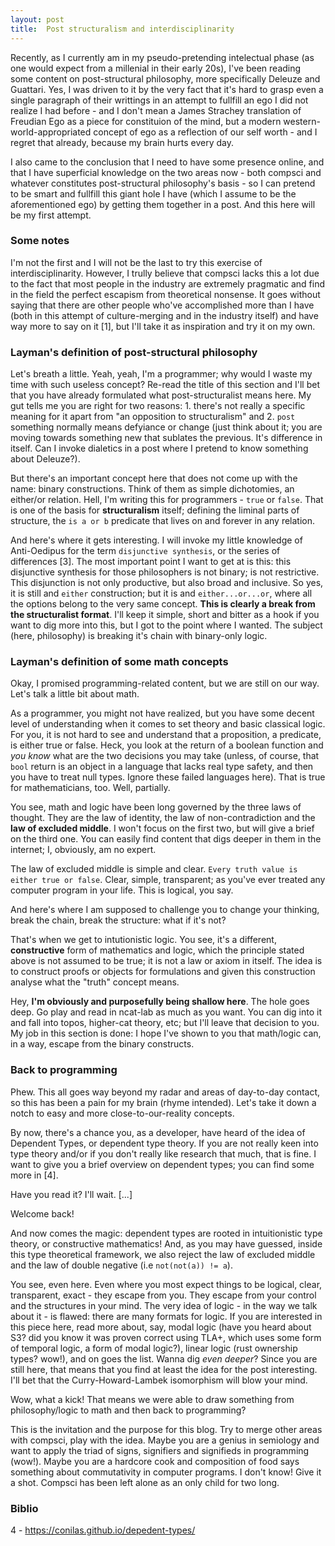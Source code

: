 ```yaml
---
layout: post
title:  Post structuralism and interdisciplinarity
---
```


Recently, as I currently am in my pseudo-pretending intelectual phase (as one would expect from a millenial in their early 20s), I've been reading some content on post-structural philosophy, more specifically Deleuze and Guattari. Yes, I was driven to it by the very fact that it's hard to grasp even a single paragraph of their writtings in an attempt to fullfill an ego I did not realize I had before - and I don't mean a James Strachey translation of Freudian Ego as a piece for constituion of the mind, but a modern western-world-appropriated concept of ego as a reflection of our self worth - and I regret that already, because my brain hurts every day. 

I also came to the conclusion that I need to have some presence online, and that I have superficial knowledge on the two areas now - both compsci and whatever constitutes post-structural philosophy's basis  - so I can pretend to be smart and fullfill this giant hole I have (which I assume to be the aforementioned ego) by getting them together in a post. And this here will be my first attempt.

### Some notes

I'm not the first and I will not be the last to try this exercise of interdisciplinarity. However, I trully believe that compsci lacks this a lot due to the fact that most people in the industry are extremely pragmatic and find in the field the perfect escapism from theoretical nonsense. It goes without saying that there are other people who've accomplished more than I have (both in this attempt of culture-merging and in the industry itself) and have way more to say on it [1], but I'll take it as inspiration and try it on my own.

### Layman's definition of post-structural philosophy

Let's breath a little. Yeah, yeah, I'm a programmer; why would I waste my time with such useless concept? Re-read the title of this section and I'll bet that you have already formulated what post-structuralist means here. My gut tells me you are right for two reasons: 1. there's not really a specific meaning for it apart from "an opposition to structuralism" and 2. `post` something normally means defyiance or change (just think about it; you are moving towards something new that sublates the previous. It's difference in itself. Can I invoke dialetics in a post where I pretend to know something about Deleuze?).

But there's an important concept here that does not come up with the name: binary constructions. Think of them as simple dichotomies, an either/or relation. Hell, I'm writing this for programmers - `true` or `false`. That is one of the basis for **structuralism** itself; defining the liminal parts of structure, the `is a or b` predicate that lives on and forever in any relation.

And here's where it gets interesting. I will invoke my little knowledge of Anti-Oedipus for the term `disjunctive synthesis`, or the series of differences [3]. The most important point I want to get at is this: this disjunctive synthesis for those philosophers is not binary; is not restrictive. This disjunction is not only productive, but also broad and inclusive. So yes, it is still and `either` construction; but it is and `either...or...or`, where all the options belong to the very same concept. **This is clearly a break from the structuralist format**. I'll keep it simple, short and bitter as a hook if you want to dig more into this, but I got to the point where I wanted. The subject (here, philosophy) is breaking it's chain with binary-only logic.

### Layman's definition of some math concepts

Okay, I promised programming-related content, but we are still on our way. Let's talk a little bit about math. 

As a programmer, you might not have realized, but you have some decent level of understanding when it comes to set theory and basic classical logic. For you, it is not hard to see and understand that a proposition, a predicate, is either true or false. Heck, you look at the return of a boolean function and *you know* what are the two decisions you may take (unless, of course, that `bool` return is an object in a language that lacks real type safety, and then you have to treat null types. Ignore these failed languages here). That is true for mathematicians, too. Well, partially.

You see, math and logic have been long governed by the three laws of thought. They are the law of identity, the law of non-contradiction and the **law of excluded middle**. I won't focus on the first two, but will give a brief on the third one. You can easily find content that digs deeper in them in the internet; I, obviously, am no expert.

The law of excluded middle is simple and clear. `Every truth value is either true or false`. Clear, simple, transparent; as you've ever treated any computer program in your life. This is logical, you say.

And here's where I am supposed to challenge you to change your thinking, break the chain, break the structure: what if it's not?

That's when we get to intutionistic logic. You see, it's a different, **constructive** form of mathematics and logic, which the principle stated above is not assumed to be true; it is not a law or axiom in itself. The idea is to construct proofs or objects for formulations and given this construction analyse what the "truth" concept means. 

Hey, **I'm obviously and purposefully being shallow here**. The hole goes deep. Go play and read in ncat-lab as much as you want. You can dig into it and fall into topos, higher-cat theory, etc; but I'll leave that decision to you. My job in this section is done: I hope I've shown to you that math/logic can, in a way, escape from the binary constructs.

### Back to programming

Phew. This all goes way beyond my radar and areas of day-to-day contact, so this has been a pain for my brain (rhyme intended). Let's take it down a notch to easy and more close-to-our-reality concepts.

By now, there's a chance you, as a developer, have heard of the idea of Dependent Types, or dependent type theory. If you are not really keen into type theory and/or if you don't really like research that much, that is fine. I want to give you a brief overview on dependent types; you can find some more in [4].

Have you read it? I'll wait. [...]

Welcome back!

And now comes the magic: dependent types are rooted in intuitionistic type theory, or constructive mathematics! And, as you may have guessed, inside this type theoretical framework, we also reject the law of excluded middle and the law of double negative (i.e `not(not(a)) != a`).

You see, even here. Even where you most expect things to be logical, clear, transparent, exact - they escape from you. They escape from your control and the structures in your mind. The very idea of logic - in the way we talk about it - is flawed: there are many formats for logic. If you are interested in this piece here, read more about, say, modal logic (have you heard about S3? did you know it was proven correct using TLA+, which uses some form of temporal logic, a form of modal logic?), linear logic (rust ownership types? wow!), and on goes the list. Wanna dig *even deeper*? Since you are still here, that means that you find at least the idea for the post interesting. I'll bet that the Curry-Howard-Lambek isomorphism will blow your mind.

Wow, what a kick! That means we were able to draw something from philosophy/logic to math and then back to programming?

This is the invitation and the purpose for this blog. Try to merge other areas with compsci, play with the idea. Maybe you are a genius in semiology and want to apply the triad of signs, signifiers and signifieds in programming (wow!). Maybe you are a hardcore cook and composition of food says something about commutativity in computer programs. I don't know! Give it a shot. Compsci has been left alone as an only child for two long.

### Biblio

4 - https://conilas.github.io/depedent-types/
